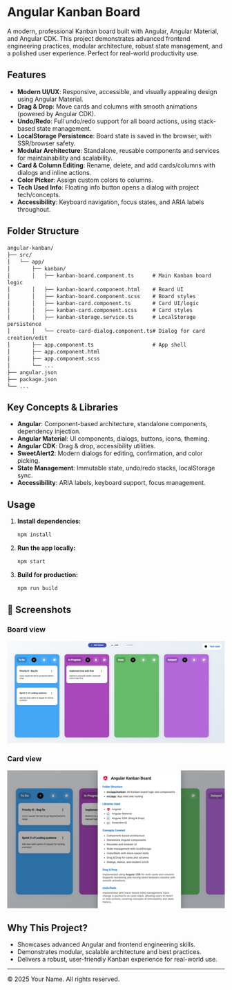 
# Angular Kanban Board

A modern, professional Kanban board built with Angular, Angular Material, and Angular CDK. This project demonstrates advanced frontend engineering practices, modular architecture, robust state management, and a polished user experience. Perfect for real-world productivity use.

## Features

- **Modern UI/UX**: Responsive, accessible, and visually appealing design using Angular Material.
- **Drag & Drop**: Move cards and columns with smooth animations (powered by Angular CDK).
- **Undo/Redo**: Full undo/redo support for all board actions, using stack-based state management.
- **LocalStorage Persistence**: Board state is saved in the browser, with SSR/browser safety.
- **Modular Architecture**: Standalone, reusable components and services for maintainability and scalability.
- **Card & Column Editing**: Rename, delete, and add cards/columns with dialogs and inline actions.
- **Color Picker**: Assign custom colors to columns.
- **Tech Used Info**: Floating info button opens a dialog with project tech/concepts.
- **Accessibility**: Keyboard navigation, focus states, and ARIA labels throughout.

## Folder Structure

```
angular-kanban/
├── src/
│   └── app/
│       ├── kanban/
│       │   ├── kanban-board.component.ts      # Main Kanban board logic
│       │   ├── kanban-board.component.html    # Board UI
│       │   ├── kanban-board.component.scss    # Board styles
│       │   ├── kanban-card.component.ts       # Card UI/logic
│       │   ├── kanban-card.component.scss     # Card styles
│       │   ├── kanban-storage.service.ts      # LocalStorage persistence
│       │   └── create-card-dialog.component.ts# Dialog for card creation/edit
│       ├── app.component.ts                   # App shell
│       ├── app.component.html
│       ├── app.component.scss
│       └── ...
├── angular.json
├── package.json
└── ...
```

## Key Concepts & Libraries

- **Angular**: Component-based architecture, standalone components, dependency injection.
- **Angular Material**: UI components, dialogs, buttons, icons, theming.
- **Angular CDK**: Drag & drop, accessibility utilities.
- **SweetAlert2**: Modern dialogs for editing, confirmation, and color picking.
- **State Management**: Immutable state, undo/redo stacks, localStorage sync.
- **Accessibility**: ARIA labels, keyboard support, focus management.

## Usage

1. **Install dependencies:**
   ```sh
   npm install
   ```
2. **Run the app locally:**
   ```sh
   npm start
   ```
3. **Build for production:**
   ```sh
   npm run build
   ```


## 📸 Screenshots

### Board view
![Board View](https://github.com/m-n9/kanban-board/blob/main/screenshots/app-screen.png?raw=true)

### Card view
![Card View](https://github.com/m-n9/kanban-board/blob/main/screenshots/tech-used-screen.png?raw=true)


## Why This Project?

- Showcases advanced Angular and frontend engineering skills.
- Demonstrates modular, scalable architecture and best practices.
- Delivers a robust, user-friendly Kanban experience for real-world use.

---

© 2025 Your Name. All rights reserved.
